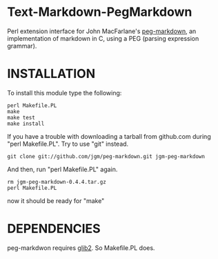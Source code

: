 Text-Markdown-PegMarkdown
=========================

Perl extension interface for John MacFarlane's [peg-markdown](http://github.com/jgm/peg-markdown/), 
an implementation of markdown in C, using a PEG (parsing expression grammar).

INSTALLATION
============

To install this module type the following:

    perl Makefile.PL
    make
    make test
    make install

If you have a trouble with downloading a tarball from github.com
during "perl Makefile.PL". Try to use "git" instead.

    git clone git://github.com/jgm/peg-markdown.git jgm-peg-markdown

And then, run "perl Makefile.PL" again.

    rm jgm-peg-markdown-0.4.4.tar.gz
    perl Makefile.PL

now it should be ready for "make"

DEPENDENCIES
============

peg-markdwon requires [glib2](http://www.gtk.org/download.html).
So Makefile.PL does.
